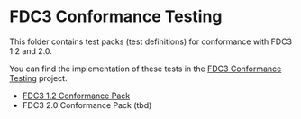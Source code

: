# FDC3 Conformance Testing

This folder contains test packs (test definitions) for conformance with FDC3 1.2 and 2.0.

You can find the implementation of these tests in the [FDC3 Conformance Testing](https://github.com/finos/FDC3-Conformance-Testing) project.

- [FDC3 1.2 Conformance Pack](FDC3-1.2-Conformance-Test-Cases.md)
- FDC3 2.0 Conformance Pack (tbd)
